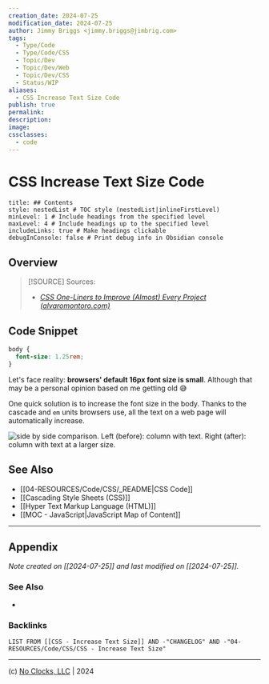 ```yaml
---
creation_date: 2024-07-25
modification_date: 2024-07-25
author: Jimmy Briggs <jimmy.briggs@jimbrig.com>
tags:
  - Type/Code
  - Type/Code/CSS
  - Topic/Dev
  - Topic/Dev/Web
  - Topic/Dev/CSS
  - Status/WIP
aliases:
  - CSS Increase Text Size Code
publish: true
permalink:
description:
image:
cssclasses:
  - code
---
```


# CSS Increase Text Size Code

```table-of-contents
title: ## Contents 
style: nestedList # TOC style (nestedList|inlineFirstLevel)
minLevel: 1 # Include headings from the specified level
maxLevel: 4 # Include headings up to the specified level
includeLinks: true # Make headings clickable
debugInConsole: false # Print debug info in Obsidian console
```

## Overview

> [!SOURCE] Sources:
> - *[CSS One-Liners to Improve (Almost) Every Project (alvaromontoro.com)](https://alvaromontoro.com/blog/68055/ten-css-one-liners-for-almost-every-project)*

## Code Snippet

```css
body {
  font-size: 1.25rem;
}
```

Let's face reality: **browsers' default 16px font size is small**. Although that may be a personal opinion based on me getting old 😅

One quick solution is to increase the font size in the body. Thanks to the cascade and `em` units browsers use, all the text on a web page will automatically increase.

![side by side comparison. Left (before): column with text. Right (after): column with text at a larger size.](https://alvaromontoro.com/images/blog/one-liner-1.webp)

## See Also

- [[04-RESOURCES/Code/CSS/_README|CSS Code]]
- [[Cascading Style Sheets (CSS)]]
- [[Hyper Text Markup Language (HTML)]]
- [[MOC - JavaScript|JavaScript Map of Content]]


***

## Appendix

*Note created on [[2024-07-25]] and last modified on [[2024-07-25]].*

### See Also

- 

### Backlinks

```dataview
LIST FROM [[CSS - Increase Text Size]] AND -"CHANGELOG" AND -"04-RESOURCES/Code/CSS/CSS - Increase Text Size"
```

***

(c) [No Clocks, LLC](https://github.com/noclocks) | 2024